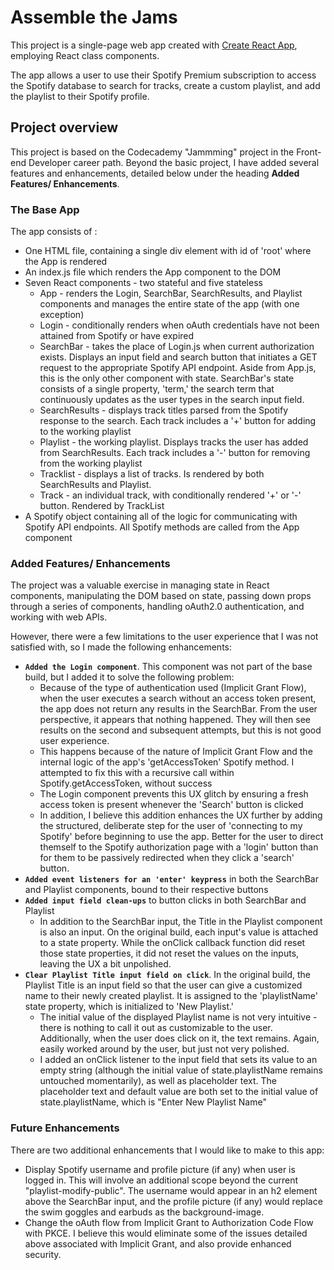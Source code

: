 # Assemble the Jams

This project is a single-page web app created with [Create React App](https://github.com/facebook/create-react-app), employing React class components.

The app allows a user to use their Spotify Premium subscription to access the Spotify database to search for tracks, create a custom playlist, and add the
playlist to their Spotify profile.

## Project overview

This project is based on the Codecademy "Jammming" project in the Front-end Developer career path.  Beyond the basic project, I have added several features and enhancements, detailed below under the heading **Added Features/ Enhancements**.

### The Base App

The app consists of :

  * One HTML file, containing a single div element with id of 'root' where the App is rendered
  * An index.js file which renders the App component to the DOM
  * Seven React components - two stateful and five stateless
    - App - renders the Login, SearchBar, SearchResults, and Playlist components and manages the entire state of the app (with one exception)
    - Login - conditionally renders when oAuth credentials have not been attained from Spotify or have expired
    - SearchBar - takes the place of Login.js when current authorization exists.  Displays an input field and search button that initiates a GET request to the appropriate Spotify API endpoint. Aside from App.js, this is the only other component with state.  SearchBar's state consists of a single property, 'term,' the search term that continuously updates as the user types in the search input field.
    - SearchResults - displays track titles parsed from the Spotify response to the search.  Each track includes a '+' button for adding to the working playlist
    - Playlist - the working playlist.  Displays tracks the user has added from SearchResults.  Each track includes a '-' button for removing from the working playlist
    - Tracklist - displays a list of tracks.  Is rendered by both SearchResults and Playlist.
    - Track - an individual track, with conditionally rendered '+' or '-' button.  Rendered by TrackList
  * A Spotify object containing all of the logic for communicating with Spotify API endpoints.  All Spotify methods are called from the App component

### Added Features/ Enhancements

The project was a valuable exercise in managing state in React components, manipulating the DOM based on state, passing down props through a series of components,
handling oAuth2.0 authentication, and working with web APIs.

However, there were a few limitations to the user experience that I was not satisfied with, so I made the following enhancements:

  * **`Added the Login component`**.  This component was not part of the base build, but I added it to solve the following problem:
    - Because of the type of authentication used (Implicit Grant Flow), when the user executes a search without an access token present, the app does not return any results in the SearchBar.  From the user perspective, it appears that nothing happened.  They will then see results on the second and subsequent attempts, but this is not good user experience.
    - This happens because of the nature of Implicit Grant Flow and the internal logic of the app's 'getAccessToken' Spotify method.  I attempted to fix this with a recursive call within Spotify.getAccessToken, without success
    - The Login component prevents this UX glitch by ensuring a fresh access token is present whenever the 'Search' button is clicked
    - In addition, I believe this addition enhances the UX further by adding the structured, deliberate step for the user of 'connecting to my Spotify' before beginning to use the app.  Better for the user to direct themself to the Spotify authorization page with a 'login' button than for them to be passively redirected when they click a 'search' button.
  * **`Added event listeners for an 'enter' keypress`** in both the SearchBar and Playlist components, bound to their respective buttons
  * **`Added input field clean-ups`** to button clicks in both SearchBar and Playlist
    - In addition to the SearchBar input, the Title in the Playlist component is also an input.  On the original build, each input's value is attached to a state property.  While the onClick callback function did reset those state properties, it did not reset the values on the inputs, leaving the UX a bit unpolished.
  * **`Clear Playlist Title input field on click`**.  In the original build, the Playlist Title is an input field so that the user can give a customized name to their newly created playlist.  It is assigned to the 'playlistName' state property, which is initialized to 'New Playlist.'
    - The initial value of the displayed Playlist name is not very intuitive - there is nothing to call it out as customizable to the user.  Additionally, when the user does click on it, the text remains.  Again, easily worked around by the user, but just not very polished.
    - I added an onClick listener to the input field that sets its value to an empty string (although the initial value of state.playlistName remains untouched momentarily), as well as placeholder text.  The placeholder text and default value are both set to the initial value of state.playlistName, which is "Enter New Playlist Name"

### Future Enhancements

There are two additional enhancements that I would like to make to this app:

  * Display Spotify username and profile picture (if any) when user is logged in.  This will involve an additional scope beyond the current "playlist-modify-public".  The username would appear in an h2 element above the SearchBar input, and the profile picture (if any) would replace the swim goggles and earbuds as the background-image.
  * Change the oAuth flow from Implicit Grant to Authorization Code Flow with PKCE.  I believe this would eliminate some of the issues detailed above associated with Implicit Grant, and also provide enhanced security.
